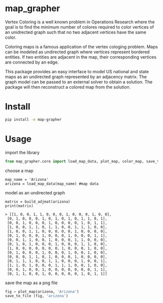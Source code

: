 # map_grapher
Vertex Coloring is a well known problem in Operations Research where the goal is to find the minimum number of colores required to color vertices of an unidrected graph such that no two adjacent vertices have the same color.

Coloring maps is a famous application of the vertex cologing problem. Maps can be modeled as undirected graph where vertices represent bordered entities. If two entities are adjacent in the map, their corresponding vertices are connected by an edge.

This package provides an easy interface to model US national and state maps as an undirected graph represented by an adjacency matrix. The graph model can be passed to an external solver to obtain a solution. The package will then reconstruct a colored map from the solution.

# Install
```bash
pip install -e map-grapher
```

# Usage
import the library

```python
from map_grapher.core import load_map_data, plot_map, color_map, save_to_file, build_adjmat
```
choose a map
```
map_name = 'Arizona'
arizona = load_map_data(map_name) #map data
```

model as an undirected graph
```
matrix = build_adjmat(arizona)
print(matrix)

> [[1, 0, 0, 1, 1, 0, 0, 0, 1, 0, 0, 0, 1, 0, 0],
 [0, 1, 0, 0, 0, 1, 0, 1, 0, 1, 0, 1, 1, 0, 1],
 [0, 0, 1, 0, 0, 0, 1, 0, 0, 0, 0, 1, 0, 1, 1],
 [1, 0, 0, 1, 1, 0, 1, 1, 0, 0, 1, 1, 1, 0, 0],
 [1, 0, 0, 1, 1, 0, 0, 0, 0, 0, 1, 0, 0, 0, 0],
 [0, 1, 0, 0, 0, 1, 0, 0, 0, 1, 0, 0, 0, 1, 1],
 [0, 0, 1, 1, 0, 0, 1, 0, 0, 0, 1, 1, 0, 0, 0],
 [0, 1, 0, 1, 0, 0, 0, 1, 0, 0, 0, 1, 1, 0, 0],
 [1, 0, 0, 0, 0, 0, 0, 0, 1, 0, 0, 0, 1, 0, 0],
 [0, 1, 0, 0, 0, 1, 0, 0, 0, 1, 0, 0, 1, 0, 0],
 [0, 0, 0, 1, 1, 0, 1, 0, 0, 0, 1, 0, 0, 0, 0],
 [0, 1, 1, 1, 0, 0, 1, 1, 0, 0, 0, 1, 0, 0, 1],
 [1, 1, 0, 1, 0, 0, 0, 1, 1, 1, 0, 0, 1, 0, 0],
 [0, 0, 1, 0, 0, 1, 0, 0, 0, 0, 0, 0, 0, 1, 1],
 [0, 1, 1, 0, 0, 1, 0, 0, 0, 0, 0, 1, 0, 1, 1]]
```

save the map as a png file
```python
fig = plot_map(arizona, 'Arizona')
save_to_file (fig, 'arizona')
```
